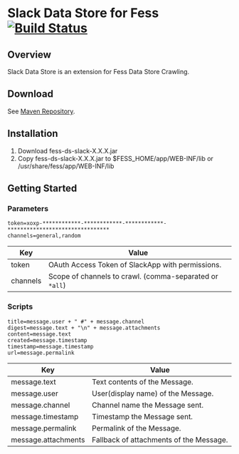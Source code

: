 Slack Data Store for Fess [![Build Status](https://travis-ci.org/codelibs/fess-ds-slack.svg?branch=master)](https://travis-ci.org/codelibs/fess-ds-slack)
==========================

## Overview

Slack Data Store is an extension for Fess Data Store Crawling.

## Download

See [Maven Repository](http://central.maven.org/maven2/org/codelibs/fess/fess-ds-slack/).

## Installation

1. Download fess-ds-slack-X.X.X.jar
2. Copy fess-ds-slack-X.X.X.jar to $FESS\_HOME/app/WEB-INF/lib or /usr/share/fess/app/WEB-INF/lib

## Getting Started

### Parameters

```
token=xoxp-************-************-************-********************************
channels=general,random
```

| Key | Value |
| --- | --- |
| token | OAuth Access Token of SlackApp with permissions. |
| channels | Scope of channels to crawl. (comma-separated or `*all`) |

### Scripts

```
title=message.user + " #" + message.channel
digest=message.text + "\n" + message.attachments
content=message.text
created=message.timestamp
timestamp=message.timestamp
url=message.permalink
```

| Key | Value |
| --- | --- |
| message.text | Text contents of the Message. |
| message.user | User(display name) of the Message. |
| message.channel | Channel name the Message sent. |
| message.timestamp | Timestamp the Message sent. |
| message.permalink | Permalink of the Message. |
| message.attachments | Fallback of attachments of the Message. |